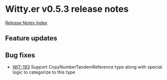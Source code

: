 # Witty.er v0.5.3 release notes
[Release Notes Index](README.md)

## Feature updates

## Bug fixes
- [WIT-193](https://jira.illumina.com/browse/WIT-193) Support CopyNumberTandemReference type along with special logic to categorize to this type